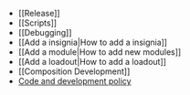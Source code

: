 * [[Release]]
* [[Scripts]]
* [[Debugging]]
* [[Add a insignia|How to add a insignia]]
* [[Add a module|How to add new modules]]
* [[Add a loadout|How to add a loadout]]
* [[Composition Development]]
* [Code and development policy](Code-and-development-policy)